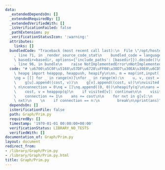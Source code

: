 ```yaml
---
data:
  _extendedDependsOn: []
  _extendedRequiredBy: []
  _extendedVerifiedWith: []
  _isVerificationFailed: false
  _pathExtension: py
  _verificationStatusIcon: ':warning:'
  attributes:
    links: []
  bundledCode: "Traceback (most recent call last):\n  File \"/opt/hostedtoolcache/Python/3.10.6/x64/lib/python3.10/site-packages/onlinejudge_verify/documentation/build.py\"\
    , line 71, in _render_source_code_stat\n    bundled_code = language.bundle(stat.path,\
    \ basedir=basedir, options={'include_paths': [basedir]}).decode()\n  File \"/opt/hostedtoolcache/Python/3.10.6/x64/lib/python3.10/site-packages/onlinejudge_verify/languages/python.py\"\
    , line 96, in bundle\n    raise NotImplementedError\nNotImplementedError\n"
  code: "# \u6700\u5C0F\u5168\u57DF\u6728\uFF08\u30D7\u30EA\u30E0\u6CD5\uFF09\nfrom\
    \ heapq import heappop, heappush, heapify\n\nn, m = map(int,input().split())\n\
    \ng = [[] for _ in range(n)]\nfor _ in range(m):\n    u, v, cost = map(int,input().split())\n\
    \    g[u].append((cost, v))\n    g[v].append((cost, u))\n\nvisited = [False] *\
    \ n\nconnection = 0\nq = []\nq.append((0, 0))\nheapify(q)\n\nans = 0\nwhile q:\n\
    \    cost, v = heappop(q)\n    if visited[v]: continue\n\n    visited[v] = True\n\
    \    connection += 1\n    ans += cost\n\n    for nxt in g[v]:\n        heappush(q,\
    \ nxt)\n    \n    if connection == n:\n        break\n\nprint(ans)"
  dependsOn: []
  isVerificationFile: false
  path: Graph/Prim.py
  requiredBy: []
  timestamp: '1970-01-01 00:00:00+00:00'
  verificationStatus: LIBRARY_NO_TESTS
  verifiedWith: []
documentation_of: Graph/Prim.py
layout: document
redirect_from:
- /library/Graph/Prim.py
- /library/Graph/Prim.py.html
title: Graph/Prim.py
---
```

